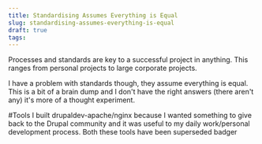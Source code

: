 ```yaml
---
title: Standardising Assumes Everything is Equal
slug: standardising-assumes-everything-is-equal
draft: true
tags:
---
```

Processes and standards are key to a successful project in anything. This ranges from personal projects to large corporate projects.

I have a problem with standards though, they assume everything is equal. This is a bit of a brain dump and I don't have the right answers (there aren't any) it's more of a thought experiment.

#Tools
I built drupaldev-apache/nginx because I wanted something to give back to the Drupal community and it was useful to my daily work/personal development process. Both these tools have been superseded badger 
